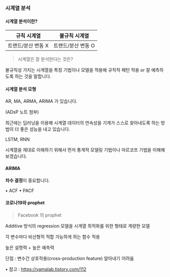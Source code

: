 
### 시계열 분석 


#### 시계열 분석이란?

규칙 시계열 | 불규칙 시계열
-----------|---------------
트랜드/분산 변동 X | 트랜드/분산 변동 O

> 시계열은 잘 분석한다는 것은?

불규칙성 가지는 시계열을 특정 기법이나 모델을 적용해 규칙적 패턴 적용 or 잘 예측하도록 하는 것을 말합니다. 


 #### 시계열 분석 모형

AR, MA, ARMA, ARIMA 가 있습니다. 

(ADsP 노트 첨부)

최근에는 딥러닝을 이용해 시계열 데이터의 연속성을 기계가 스스로 찾아내도록 하는 방법이 더 좋은 성능을 내고 있습니다.

LSTM, RNN

시계열을 제대로 이해하기 위해서 먼저 통계적 모델링 기법이나 마르코프 기법을 이해해 보겠습니다. 


#### ARIMA

**차수 결정**이 중요합니다. 

•	ACF
•	PACF
 

#### 코로나19와 prophet 

> Facebook 의 prophet

Additive 방식의 regression 모델을 시계열 최적화를 위한 형태로 계량한 모델

각 변수마다 비선형적 적합 가능하게 하는 함수 적용

높은 설명력 + 높은 예측력

단점 : 변수간 상호작용(cross-production feature) 알아내기 어려움


•	참고 : https://yamalab.tistory.com/112
